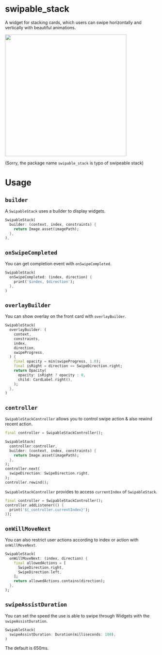 # swipable_stack
A widget for stacking cards, which users can swipe horizontally and vertically with beautiful animations.

<img src='https://user-images.githubusercontent.com/19836917/109180799-9adbda80-77ce-11eb-88e0-dbd8ad50df7d.gif' width=400px>
 
(Sorry, the package name `swipable_stack` is typo of swipeable stack)
 
# Usage
## `builder`
A `SwipableStack` uses a builder to display widgets.
```dart
SwipableStack(
  builder: (context, index, constraints) {
    return Image.asset(imagePath);
  },
),
```
## `onSwipeCompleted`
You can get completion event with `onSwipeCompleted`.
```dart
SwipableStack(
  onSwipeCompleted: (index, direction) {
    print('$index, $direction');
  },
)
```

## `overlayBuilder`
You can show overlay on the front card with `overlayBuilder`.
```dart
SwipableStack(
  overlayBuilder: (
    context,
    constraints,
    index,
    direction,
    swipeProgress,
  ) {
    final opacity = min(swipeProgress, 1.0);
    final isRight = direction == SwipeDirection.right;
    return Opacity(
      opacity: isRight ? opacity : 0,
      child: CardLabel.right(),
    );
  },
)
```

## `controller`
`SwipableStackController` allows you to control swipe action & also rewind recent action.
 
```dart
final controller = SwipableStackController();

SwipableStack(
  controller:controller,
  builder: (context, index, constraints) {
    return Image.asset(imagePath);
  },
);
controller.next(
  swipeDirection: SwipeDirection.right,
);
controller.rewind();
```

`SwipableStackController` provides to access `currentIndex` of `SwipableStack`.
```dart
final controller = SwipableStackController();
controller.addListener(() {
  print('${_controller.currentIndex}');
});
```

## `onWillMoveNext`
You can also restrict user actions according to index or action with `onWillMoveNext`.
```dart
SwipableStack(
  onWillMoveNext: (index, direction) {
    final allowedActions = [
      SwipeDirection.right,
      SwipeDirection.left,
    ];
    return allowedActions.contains(direction);
  },
);
```

## `swipeAssistDuration`

You can set the speed the use is able to swipe through Widgets with the `swipeAssistDuration`.

```dart
SwipableStack(
  swipeAssistDuration: Duration(milliseconds: 100),
)
```

The default is 650ms.

